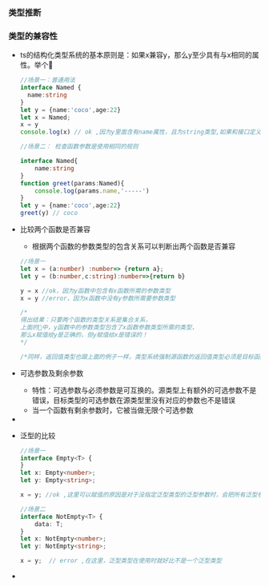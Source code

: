 ### 类型推断

### 类型的兼容性

- ts的结构化类型系统的基本原则是：如果x兼容y，那么y至少具有与x相同的属性。举个🌰

  ```typescript
  //场景一：普通用法
  interface Named {
  	name:string
  }
  let y = {name:'coco',age:22}
  let x = Named;
  x = y
  console.log(x) // ok ,因为y里面含有name属性，且为string类型,如果和接口定义的name属性类型不相同，那么x是不等于y的
  
  //场景二： 检查函数参数是使用相同的规则
  
  interface Named{
      name:string
  }
  function greet(params:Named){
      console.log(params.name,'-----')
  }
  let y = {name:'coco',age:22}
  greet(y) // coco
  ```

  

- 比较两个函数是否兼容

  - 根据两个函数的参数类型的包含关系可以判断出两个函数是否兼容

  ```typescript
  //场景一
  let x = (a:number) :number=> {return a};
  let y = (b:number,c:string):number=>{return b}
  
  y = x //ok，因为y函数中包含有x函数所需的参数类型
  x = y //error，因为x函数中没有y参数所需要参数类型
  
  /*
  得出结果：只要两个函数的类型关系是集合关系，
  上面的🌰中，y函数中的参数类型包含了x函数参数类型所需的类型，
  那么x赋值给y是正确的，但y赋值给x是错误的！
  */
  
  /*同样，返回值类型也跟上面的例子一样，类型系统强制源函数的返回值类型必须是目标函数返回值类型的子类型*/
  ```

  

- 可选参数及剩余参数

  - 特性：可选参数与必须参数是可互换的。源类型上有额外的可选参数不是错误，目标类型的可选参数在源类型里没有对应的参数也不是错误
  - 当一个函数有剩余参数时，它被当做无限个可选参数

- 

- 泛型的比较

  ```typescript
  //场景一
  interface Empty<T> {
  }
  let x: Empty<number>;
  let y: Empty<string>;
  
  x = y; //ok ,这里可以赋值的原因是对于没指定泛型类型的泛型参数时，会把所有泛型参数当成any来比较，然后用结果类型进行比较，就像👆的例子一样
  
  //场景二
  interface NotEmpty<T> {
      data: T;
  }
  let x: NotEmpty<number>;
  let y: NotEmpty<string>;
  
  x = y;  // error ,在这里，泛型类型在使用时就好比不是一个泛型类型
  ```

  

- 